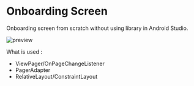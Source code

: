 # Onboarding Screen
Onboarding screen from scratch without using library in Android Studio.

![preview](https://github.com/maphdev/AND_Onboarding_Screen/blob/master/demo.gif)

What is used :
- ViewPager/OnPageChangeListener
- PagerAdapter
- RelativeLayout/ConstraintLayout
